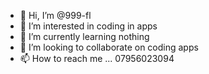 - 👋 Hi, I’m @999-fl
- 👀 I’m interested in coding in apps
- 🌱 I’m currently learning nothing
- 💞️ I’m looking to collaborate on coding apps
- 📫 How to reach me ...
07956023094
<!---
999-fl/999-fl is a ✨ special ✨ repository because its `README.md` (this file) appears on your GitHub profile.
You can click the Preview link to take a look at your changes.
--->
